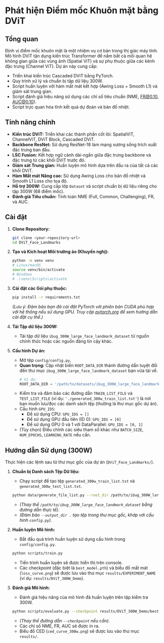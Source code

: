 # Phát hiện Điểm mốc Khuôn mặt bằng DViT

## Tổng quan

Định vị điểm mốc khuôn mặt là một nhiệm vụ cơ bản trong thị giác máy tính. Mô hình DViT tận dụng kiến trúc Transformer để nắm bắt cả mối quan hệ không gian giữa các vùng ảnh (Spatial ViT) và sự phụ thuộc giữa các kênh đặc trưng (Channel ViT). Dự án này cung cấp:

*   Triển khai kiến trúc Cascaded DViT bằng PyTorch.
*   Quy trình xử lý và chuẩn bị tập dữ liệu 300W.
*   Script huấn luyện với hàm mất mát kết hợp (Awing Loss + Smooth L1) và giám sát trung gian.
*   Script đánh giá hiệu năng sử dụng các chỉ số tiêu chuẩn (NME, FR@0.10, AUC@0.10).
*   Script trực quan hóa tĩnh kết quả dự đoán và bản đồ nhiệt.

## Tính năng chính

*   **Kiến trúc DViT:** Triển khai các thành phần cốt lõi: SpatialViT, ChannelViT, DViT Block, Cascaded DViT.
*   **Backbone ResNet:** Sử dụng ResNet-18 làm mạng xương sống trích xuất đặc trưng ban đầu.
*   **LSC Fusion:** Kết hợp ngữ cảnh dài-ngắn giữa đặc trưng backbone và đặc trưng từ các khối DViT trước đó.
*   **Giám sát Trung gian:** Huấn luyện mô hình dựa trên đầu ra của tất cả các khối DViT.
*   **Hàm Mất mát Nâng cao:** Sử dụng Awing Loss cho bản đồ nhiệt và Smooth L1 Loss cho tọa độ.
*   **Hỗ trợ 300W:** Cung cấp lớp `Dataset` và script chuẩn bị dữ liệu riêng cho tập 300W (68 điểm mốc).
*   **Đánh giá Tiêu chuẩn:** Tính toán NME (Full, Common, Challenging), FR, và AUC.

## Cài đặt

1.  **Clone Repository:**
    ```bash
    git clone <your-repository-url>
    cd DViT_Face_Landmarks
    ```

2.  **Tạo và Kích hoạt Môi trường ảo (Khuyến nghị):**
    ```bash
    python -m venv venv
    # Linux/macOS
    source venv/bin/activate
    # Windows
    # .\venv\Scripts\activate
    ```

3.  **Cài đặt các Gói phụ thuộc:**
    ```bash
    pip install -r requirements.txt
    ```
    *(Lưu ý: Đảm bảo bạn đã cài đặt PyTorch với phiên bản CUDA phù hợp với hệ thống nếu sử dụng GPU. Truy cập [pytorch.org](https://pytorch.org/) để xem hướng dẫn cài đặt cụ thể.)*

4.  **Tải Tập dữ liệu 300W:**
    *   Tải tập dữ liệu `ibug_300W_large_face_landmark_dataset` từ nguồn chính thức hoặc các nguồn đáng tin cậy khác.

5.  **Cấu hình Dự án:**
    *   Mở tệp `config/config.py`.
    *   **Quan trọng:** Cập nhật biến `ROOT_DATA_DIR` thành đường dẫn tuyệt đối đến thư mục `ibug_300W_large_face_landmark_dataset` bạn vừa tải về.
        ```python
        # Ví dụ:
        ROOT_DATA_DIR = '/path/to/datasets/ibug_300W_large_face_landmark_dataset'
        ```
    *   Kiểm tra và đảm bảo các đường dẫn `TRAIN_LIST_FILE` và `TEST_LIST_FILE` (ví dụ: `'./generated_300w_train_list.txt'`) là nơi bạn muốn lưu/đọc các danh sách tệp (thường là thư mục gốc dự án).
    *   Cấu hình `GPU_IDS`:
        *   Để sử dụng CPU: `GPU_IDS = []`
        *   Để sử dụng GPU đầu tiên (ID 0): `GPU_IDS = [0]`
        *   Để sử dụng GPU 0 và 1 với DataParallel: `GPU_IDS = [0, 1]`
    *   (Tùy chọn) Điều chỉnh các siêu tham số khác như `BATCH_SIZE`, `NUM_EPOCHS`, `LEARNING_RATE` nếu cần.

## Hướng dẫn Sử dụng (300W)

Thực hiện các lệnh sau từ thư mục gốc của dự án (`DViT_Face_Landmarks/`).

1.  **Chuẩn bị Danh sách Tệp Dữ liệu:**
    *   Chạy script để tạo tệp `generated_300w_train_list.txt` và `generated_300w_test_list.txt`.
    ```bash
    python data/generate_file_list.py --root_dir /path/to/ibug_300W_large_face_landmark_dataset --output_dir .
    ```
    *   *(Thay thế `/path/to/ibug_300W_large_face_landmark_dataset` bằng đường dẫn thực tế)*.
    *   *(Đảm bảo `--output_dir .` tạo tệp trong thư mục gốc, khớp với cấu hình `config.py`)*.

2.  **Huấn luyện Mô hình:**
    *   Bắt đầu quá trình huấn luyện sử dụng cấu hình trong `config/config.py`.
    ```bash
    python scripts/train.py
    ```
    *   Tiến trình huấn luyện sẽ được hiển thị trên console.
    *   Các checkpoint (đặc biệt là `best_model.pth`) và biểu đồ mất mát (`loss_curve.png`) sẽ được lưu vào thư mục `results/EXPERIMENT_NAME` (ví dụ: `results/DViT_300W_Demo`).

3.  **Đánh giá Mô hình:**
    *   Đánh giá hiệu năng của mô hình đã huấn luyện trên tập kiểm tra 300W.
    ```bash
    python scripts/evaluate.py --checkpoint results/DViT_300W_Demo/best_model.pth --dataset_name 300w
    ```
    *   *(Thay thế đường dẫn `--checkpoint` nếu cần)*.
    *   Các chỉ số NME, FR, AUC sẽ được in ra.
    *   Biểu đồ CED (`ced_curve_300w.png`) sẽ được lưu vào thư mục `results/`.